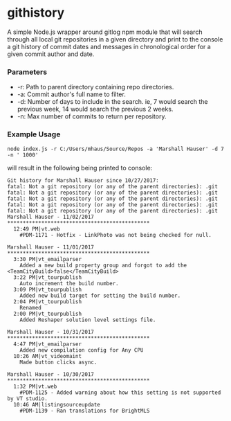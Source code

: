 # githistory

A simple Node.js wrapper around gitlog npm module that will search through all local git repositories in a given directory and print to the console a git history of commit dates and messages in chronological order for a given commit author and date.

### Parameters

* -r: Path to parent directory containing repo directories.
* -a: Commit author's full name to filter.
* -d: Number of days to include in the search. ie, 7 would search the previous week, 14 would search the previous 2 weeks.
* -n: Max number of commits to return per repository.

### Example Usage

    node index.js -r C:/Users/mhaus/Source/Repos -a 'Marshall Hauser' -d 7 -n ' 1000' 

will result in the following being printed to console:

    Git history for Marshall Hauser since 10/27/2017:
    fatal: Not a git repository (or any of the parent directories): .git
    fatal: Not a git repository (or any of the parent directories): .git
    fatal: Not a git repository (or any of the parent directories): .git
    fatal: Not a git repository (or any of the parent directories): .git
    fatal: Not a git repository (or any of the parent directories): .git
    Marshall Hauser - 11/02/2017 **********************************************
      12:49 PM|vt.web
        #PDM-1171 - Hotfix - LinkPhoto was not being checked for null.
    
    Marshall Hauser - 11/01/2017 **********************************************
      3:30 PM|vt_emailparser
        Added a new build property group and forgot to add the <TeamCityBuild>false</TeamCityBuild>
      3:22 PM|vt_tourpublish
        Auto increment the build number.
      3:09 PM|vt_tourpublish
        Added new build target for setting the build number.
      2:04 PM|vt_tourpublish
        Renamed
      2:00 PM|vt_tourpublish
        Added Reshaper solution level settings file.
    
    Marshall Hauser - 10/31/2017 **********************************************
      4:47 PM|vt_emailparser
        Added new compilation config for Any CPU
      10:26 AM|vt_videomaint
        Made button clicks async.
    
    Marshall Hauser - 10/30/2017 **********************************************
      1:32 PM|vt.web
        #PDM-1125 - Added warning about how this setting is not supported by VT studio.
      10:46 AM|listingsourceupdate
        #PDM-1139 - Ran translations for BrightMLS
